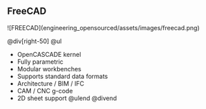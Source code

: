 ## FreeCAD

<div class="left-50">
![FREECAD](engineering_opensourced/assets/images/freecad.png)
</div>

@div[right-50]
@ul
 - OpenCASCADE kernel
 - Fully parametric
 - Modular workbenches
 - Supports standard data formats
 - Architecture / BIM / IFC
 - CAM / CNC g-code
 - 2D sheet support
@ulend
@divend